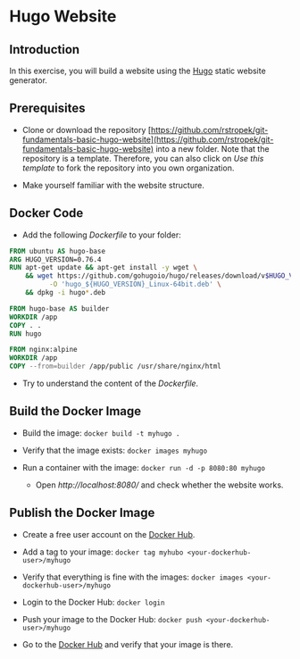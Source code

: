 # Hugo Website

## Introduction

In this exercise, you will build a website using the [Hugo](https://gohugo.io) static website generator.

## Prerequisites

* Clone or download the repository [https://github.com/rstropek/git-fundamentals-basic-hugo-website](https://github.com/rstropek/git-fundamentals-basic-hugo-website) into a new folder. Note that the repository is a template. Therefore, you can also click on *Use this template* to fork the repository into you own organization.

* Make yourself familiar with the website structure.

## Docker Code

* Add the following *Dockerfile* to your folder:

```Dockerfile
FROM ubuntu AS hugo-base
ARG HUGO_VERSION=0.76.4
RUN apt-get update && apt-get install -y wget \
    && wget https://github.com/gohugoio/hugo/releases/download/v$HUGO_VERSION/hugo_extended_${HUGO_VERSION}_Linux-64bit.deb \
          -O 'hugo_${HUGO_VERSION}_Linux-64bit.deb' \
    && dpkg -i hugo*.deb

FROM hugo-base AS builder
WORKDIR /app
COPY . .
RUN hugo

FROM nginx:alpine
WORKDIR /app
COPY --from=builder /app/public /usr/share/nginx/html
```

* Try to understand the content of the *Dockerfile*.

## Build the Docker Image

* Build the image: `docker build -t myhugo .`

* Verify that the image exists: `docker images myhugo`

* Run a container with the image: `docker run -d -p 8080:80 myhugo`
  * Open *http://localhost:8080/* and check whether the website works.

## Publish the Docker Image

* Create a free user account on the [Docker Hub](https://hub.docker.com).

* Add a tag to your image: `docker tag myhubo <your-dockerhub-user>/myhugo`

* Verify that everything is fine with the images: `docker images <your-dockerhub-user>/myhugo`

* Login to the Docker Hub: `docker login`

* Push your image to the Docker Hub: `docker push <your-dockerhub-user>/myhugo`

* Go to the [Docker Hub](https://hub.docker.com) and verify that your image is there.
